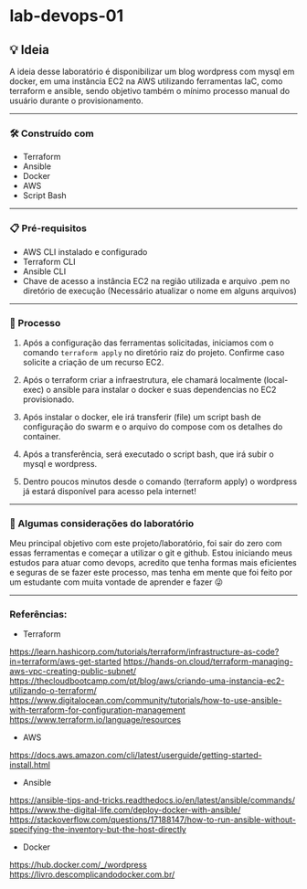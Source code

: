 # lab-devops-01

## 💡 Ideia
A ideia desse laboratório é disponibilizar um blog wordpress com mysql em docker, em uma instância EC2 na AWS utilizando ferramentas IaC, como terraform e ansible, sendo objetivo também o mínimo processo manual do usuário durante o provisionamento.

---

### 🛠️ Construído com
* Terraform
* Ansible
* Docker
* AWS
* Script Bash

---

### 📋 Pré-requisitos

- AWS CLI instalado e configurado
- Terraform CLI
- Ansible CLI
- Chave de acesso a instância EC2 na região utilizada e arquivo .pem no diretório de execução (Necessário atualizar o nome em alguns arquivos)

---

### 🚀 Processo

1. Após a configuração das ferramentas solicitadas, iniciamos com o comando ```terraform apply``` no diretório raiz do projeto. Confirme caso solicite a criação de um recurso EC2.

2. Após o terraform criar a infraestrutura, ele chamará localmente (local-exec) o ansible para instalar o docker e suas dependencias no EC2 provisionado.

3. Após instalar o docker, ele irá transferir (file) um script bash de configuração do swarm e o arquivo do compose com os detalhes do container.

4. Após a transferência, será executado o script bash, que irá subir o mysql e wordpress.

5. Dentro poucos minutos desde o comando (terraform apply) o wordpress já estará disponível para acesso pela internet!

---

### 🤔 Algumas considerações do laboratório
Meu principal objetivo com este projeto/laboratório, foi sair do zero com essas ferramentas e começar a utilizar o git e github. Estou iniciando meus estudos para atuar como devops, acredito que tenha formas mais eficientes e seguras de se fazer este processo, mas tenha em mente que foi feito por um estudante com muita vontade de aprender e fazer 😜

---

### Referências:
- Terraform

https://learn.hashicorp.com/tutorials/terraform/infrastructure-as-code?in=terraform/aws-get-started
https://hands-on.cloud/terraform-managing-aws-vpc-creating-public-subnet/
https://thecloudbootcamp.com/pt/blog/aws/criando-uma-instancia-ec2-utilizando-o-terraform/
https://www.digitalocean.com/community/tutorials/how-to-use-ansible-with-terraform-for-configuration-management
https://www.terraform.io/language/resources

- AWS

https://docs.aws.amazon.com/cli/latest/userguide/getting-started-install.html

- Ansible

https://ansible-tips-and-tricks.readthedocs.io/en/latest/ansible/commands/
https://www.the-digital-life.com/deploy-docker-with-ansible/
https://stackoverflow.com/questions/17188147/how-to-run-ansible-without-specifying-the-inventory-but-the-host-directly

- Docker

https://hub.docker.com/_/wordpress
https://livro.descomplicandodocker.com.br/
